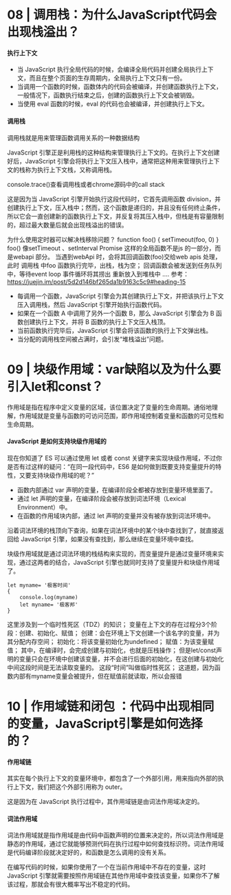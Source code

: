 # 08 | 调用栈：为什么JavaScript代码会出现栈溢出？

#### 执行上下文
* 当 JavaScript 执行全局代码的时候，会编译全局代码并创建全局执行上下文，而且在整个页面的生存周期内，全局执行上下文只有一份。
* 当调用一个函数的时候，函数体内的代码会被编译，并创建函数执行上下文，一般情况下，函数执行结束之后，创建的函数执行上下文会被销毁。
* 当使用 eval 函数的时候，eval 的代码也会被编译，并创建执行上下文。

#### 调用栈

调用栈就是用来管理函数调用关系的一种数据结构

JavaScript 引擎正是利用栈的这种结构来管理执行上下文的。在执行上下文创建好后，JavaScript 引擎会将执行上下文压入栈中，通常把这种用来管理执行上下文的栈称为执行上下文栈，又称调用栈。

console.trace()查看调用栈或者chrome源码中的call stack

这是因为当 JavaScript 引擎开始执行这段代码时，它首先调用函数 division，并创建执行上下文，压入栈中；然而，这个函数是递归的，并且没有任何终止条件，所以它会一直创建新的函数执行上下文，并反复将其压入栈中，但栈是有容量限制的，超过最大数量后就会出现栈溢出的错误。

为什么使用定时器可以解决栈移除问题？ function foo() { setTimeout(foo, 0) } foo() 像setTimeout 、setInterval Promise 这样的全局函数不是js 的一部分，而是webapi 部分。 当遇到webApi 时，会将其回调函数(foo)交给web apis 处理，此时 调用栈 中foo 函数执行完毕，出栈，栈为空； 回调函数会被发送到任务队列中，等待event loop 事件循环将其捞出 重新放入到堆栈中 .... 参考：https://juejin.im/post/5d2d146bf265da1b9163c5c9#heading-15

 * 每调用一个函数，JavaScript 引擎会为其创建执行上下文，并把该执行上下文压入调用栈，然后 JavaScript 引擎开始执行函数代码。
 * 如果在一个函数 A 中调用了另外一个函数 B，那么 JavaScript 引擎会为 B 函数创建执行上下文，并将 B 函数的执行上下文压入栈顶。
 * 当前函数执行完毕后，JavaScript 引擎会将该函数的执行上下文弹出栈。
 * 当分配的调用栈空间被占满时，会引发“堆栈溢出”问题。

# 09 | 块级作用域：var缺陷以及为什么要引入let和const？

作用域是指在程序中定义变量的区域，该位置决定了变量的生命周期。通俗地理解，作用域就是变量与函数的可访问范围，即作用域控制着变量和函数的可见性和生命周期。

#### JavaScript 是如何支持块级作用域的

现在你知道了 ES 可以通过使用 let 或者 const 关键字来实现块级作用域，不过你是否有过这样的疑问：“在同一段代码中，ES6 是如何做到既要支持变量提升的特性，又要支持块级作用域的呢？”


* 函数内部通过 var 声明的变量，在编译阶段全都被存放到变量环境里面了。
* 通过 let 声明的变量，在编译阶段会被存放到词法环境（Lexical Environment）中。
* 在函数的作用域块内部，通过 let 声明的变量并没有被存放到词法环境中。


沿着词法环境的栈顶向下查询，如果在词法环境中的某个块中查找到了，就直接返回给 JavaScript 引擎，如果没有查找到，那么继续在变量环境中查找。

块级作用域就是通过词法环境的栈结构来实现的，而变量提升是通过变量环境来实现，通过这两者的结合，JavaScript 引擎也就同时支持了变量提升和块级作用域了。

```
let myname= '极客时间'
{
	console.log(myname)
	let myname= '极客邦'
}
```
这里涉及到一个临时性死区（TDZ）的知识； 变量在上下文的存在过程分3个阶段：创建、初始化、赋值； 创建：会在环境上下文创建一个该名字的变量，并为其分配内存空间； 初始化：将该变量初始化为undefined； 赋值：为该变量赋值； 其中，在编译时，会完成创建与初始化，也就是压栈操作； 但是let/const声明的变量只会在环境中创建该变量，并不会进行后面的初始化，在这创建与初始化中间这段时间是无法读取变量的。 这段“时间”叫做临时性死区； 这道题，因为函数内部有myname变量会被提升，但在赋值前就读取，所以会报错

# 10 | 作用域链和闭包 ：代码中出现相同的变量，JavaScript引擎是如何选择的？

#### 作用域链
其实在每个执行上下文的变量环境中，都包含了一个外部引用，用来指向外部的执行上下文，我们把这个外部引用称为 outer。

这是因为在 JavaScript 执行过程中，其作用域链是由词法作用域决定的。

#### 词法作用域

词法作用域就是指作用域是由代码中函数声明的位置来决定的，所以词法作用域是静态的作用域，通过它就能够预测代码在执行过程中如何查找标识符。词法作用域是代码编译阶段就决定好的，和函数是怎么调用的没有关系。


在编写代码的时候，如果你使用了一个在当前作用域中不存在的变量，这时 JavaScript 引擎就需要按照作用域链在其他作用域中查找该变量，如果你不了解该过程，那就会有很大概率写出不稳定的代码。